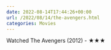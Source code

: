 ```yaml
---
date: 2022-08-14T17:44:26+00:00
url: /2022/08/14/the-avengers.html
categories: Movies
---
```

Watched The Avengers (2012) - ★★★




